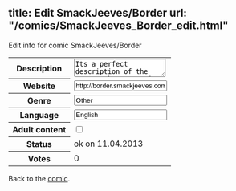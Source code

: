 title: Edit SmackJeeves/Border
url: "/comics/SmackJeeves_Border_edit.html"
---
Edit info for comic SmackJeeves/Border

<form name="comic" action="http://gaepostmail.appengine.com/comic" name="post">
<table class="comicinfo">
<tr>
<th>Description</th><td><textarea name="description">Its a perfect description of the &quot;Manapunk&quot; genre, its a fantasy world where Mana and magic moves everything, and the Gods walk among Man as the return of Ragnarok draws near.</textarea></td>
</tr>
<tr>
<th>Website</th><td><input type="text" name="url" value="http://border.smackjeeves.com/comics/"/></td>
</tr>
<tr>
<th>Genre</th><td><input type="text" name="genre" value="Other"/></td>
</tr>
<tr>
<th>Language</th><td><input type="text" name="language" value="English"/></td>
</tr>
<tr>
<th>Adult content</th><td><input type="checkbox" name="adult" value="adult" /></td>
</tr>
<tr>
<th>Status</th><td>ok on 11.04.2013</td>
</tr>
<tr>
<th>Votes</th><td>0</div></td>
</tr>
</table>
</form>

Back to the [comic](/comics/SmackJeeves_Border.html).
